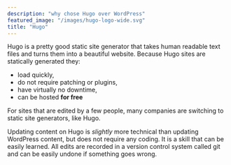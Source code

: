 ```yaml
---
description: "why chose Hugo over WordPress"
featured_image: "/images/hugo-logo-wide.svg"
title: "Hugo"
---
```


Hugo is a pretty good static site generator that takes human readable text files and turns them into a beautiful website. Because Hugo sites are statically generated they:

* load quickly,
* do not require patching or plugins,
* have virtually no downtime,
* can be hosted **for free**

<!--more-->

For sites that are edited by a few people, many companies are switching to static site generators, like Hugo.

Updating content on Hugo is _slightly_ more technical than updating WordPress content, but does not require any coding. It is a skill that can be easily learned. All edits are recorded in a version control system called git and can be easily undone if something goes wrong.
